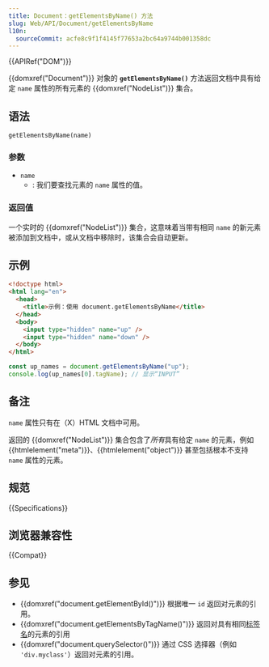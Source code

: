 ```yaml
---
title: Document：getElementsByName() 方法
slug: Web/API/Document/getElementsByName
l10n:
  sourceCommit: acfe8c9f1f4145f77653a2bc64a9744b001358dc
---
```


{{APIRef("DOM")}}

{{domxref("Document")}} 对象的 **`getElementsByName()`** 方法返回文档中具有给定 `name` 属性的所有元素的 {{domxref("NodeList")}} 集合。

## 语法

```js-nolint
getElementsByName(name)
```

### 参数

- `name`
  - : 我们要查找元素的 `name` 属性的值。

### 返回值

一个实时的 {{domxref("NodeList")}} 集合，这意味着当带有相同 `name` 的新元素被添加到文档中，或从文档中移除时，该集合会自动更新。

## 示例

```html
<!doctype html>
<html lang="en">
  <head>
    <title>示例：使用 document.getElementsByName</title>
  </head>
  <body>
    <input type="hidden" name="up" />
    <input type="hidden" name="down" />
  </body>
</html>
```

```js
const up_names = document.getElementsByName("up");
console.log(up_names[0].tagName); // 显示“INPUT”
```

## 备注

`name` 属性只有在（X）HTML 文档中可用。

返回的 {{domxref("NodeList")}} 集合包含了*所有*具有给定 `name` 的元素，例如 {{htmlelement("meta")}}、{{htmlelement("object")}} 甚至包括根本不支持 `name` 属性的元素。

## 规范

{{Specifications}}

## 浏览器兼容性

{{Compat}}

## 参见

- {{domxref("document.getElementById()")}} 根据唯一 `id` 返回对元素的引用。
- {{domxref("document.getElementsByTagName()")}} 返回对具有相同[标签名](/zh-CN/docs/Web/API/Element/tagName)的元素的引用
- {{domxref("document.querySelector()")}} 通过 CSS 选择器（例如 `'div.myclass'`）返回对元素的引用。
